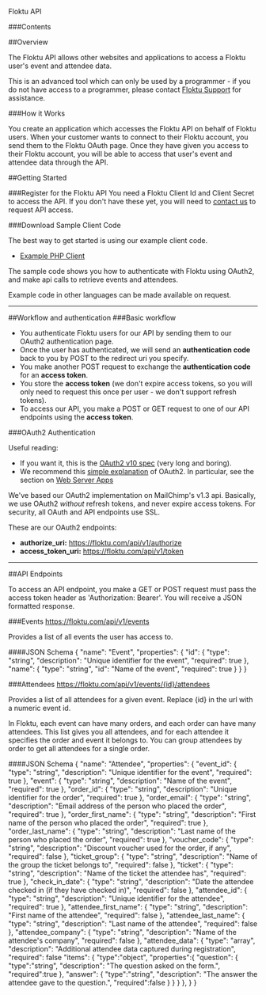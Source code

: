 Floktu API

###Contents

##Overview

The Floktu API allows other websites and applications to access a Floktu user's event and attendee data.

This is an advanced tool which can only be used by a programmer - if you do not have access to a programmer, please contact [Floktu Support](http://support.floktu.com) for assistance.

###How it Works

You create an application which accesses the Floktu API on behalf of Floktu users. When your customer wants to connect to their Floktu account, you send them to the Floktu OAuth page. Once they have given you access to their Floktu account, you will be able to access that user's event and attendee data through the API.

##Getting Started

###Register for the Floktu API
You need a Floktu Client Id and Client Secret to access the API. If you don't have these yet, you will need to [contact us](http://support.floktu.com/) to request API access.

###Download Sample Client Code

The best way to get started is using our example client code.

* [Example PHP Client](https://github.com/Floktu/API)

The sample code shows you how to authenticate with Floktu using OAuth2, and make api calls to retrieve events and attendees.

Example code in other languages can be made available on request.  

- - -
##Workflow and authentication
###Basic workflow

* You authenticate Floktu users for our API by sending them to our OAuth2 authentication page.
* Once the user has authenticated, we will send an **authentication code** back to you by POST to the redirect uri you specify.
* You make another POST request to exchange the **authentication code** for an **access token**.
* You store the **access token** (we don't expire access tokens, so you will only need to request this once per user - we don't support refresh tokens).
* To access our API, you make a POST or GET request to one of our API endpoints using the **access token**.


###OAuth2 Authentication

Useful reading:

* If you want it, this is the [OAuth2 v10 spec](http://tools.ietf.org/html/draft-ietf-oauth-v2-31) (very long and boring).
* We recommend this [simple explanation](http://aaronparecki.com/articles/2012/07/29/1/oauth2-simplified) of OAuth2. In particular, see the section on [Web Server Apps](http://aaronparecki.com/articles/2012/07/29/1/oauth2-simplified#web-server-apps)

We've based our OAuth2 implementation on MailChimp's v1.3 api. Basically, we use OAuth2 *without* refresh tokens, and never expire access tokens. For security, all OAuth and API endpoints use SSL.

These are our OAuth2 endpoints:

* **authorize_uri:** https://floktu.com/api/v1/authorize
* **access_token_uri:** https://floktu.com/api/v1/token

- - -
##API Endpoints

To access an API endpoint, you make a GET or POST request must pass the access token header as 'Authorization: Bearer'. You will receive a JSON formatted response.

###Events
https://floktu.com/api/v1/events

Provides a list of all events the user has access to.

####JSON Schema	
	{
		"name": "Event",
		"properties": {
			"id": {
				"type": "string",
				"description": "Unique identifier for the event",
				"required": true
			},
			"name": {
				"type": "string",
				"id": "Name of the event",
				"required": true
			}
		}
	}


<a name="endpoints_attendees"></a>
###Attendees
https://floktu.com/api/v1/events/{id}/attendees

Provides a list of all attendees for a given event. Replace {id} in the url with a numeric event id.

In Floktu, each event can have many orders, and each order can have many attendees. This list gives you all attendees,
and for each attendee it specifies the order and event it belongs to. You can group attendees by order to get all attendees for a single order.

####JSON Schema
	{
		"name": "Attendee",
		"properties": {
			"event_id": {
				"type": "string",
				"description": "Unique identifier for the event",
				"required": true
			},
			"event": {
				"type": "string",
				"description": "Name of the event",
				"required": true
			},
			"order_id": {
				"type": "string",
				"description": "Unique identifier for the order",
				"required": true
			},
			"order_email": {
				"type": "string",
				"description": "Email address of the person who placed the order",
				"required": true
			},
			"order_first_name": {
				"type": "string",
				"description": "First name of the person who placed the order",
				"required": true
			},
			"order_last_name": {
				"type": "string",
				"description": "Last name of the person who placed the order",
				"required": true
			},
			"voucher_code": {
				"type": "string",
				"description": "Discount voucher used for the order, if any",
				"required": false
			},
			"ticket_group": {
				"type": "string",
				"description": "Name of the group the ticket belongs to",
				"required": false
			},
			"ticket": {
				"type": "string",
				"description": "Name of the ticket the attendee has",
				"required": true
			},
			"check_in_date": {
				"type": "string",
				"description": "Date the attendee checked in (if they have checked in)",
				"required": false
			},
			"attendee_id": {
				"type": "string",
				"description": "Unique identifier for the attendee",
				"required": true
			},
			"attendee_first_name": {
				"type": "string",
				"description": "First name of the attendee",
				"required": false
			},
			"attendee_last_name": {
				"type": "string",
				"description": "Last name of the attendee",
				"required": false
			},
			"attendee_company": {
				"type": "string",
				"description": "Name of the attendee's company",
				"required": false
			},
			"attendee_data": {
				"type": "array",
				"description": "Additional attendee data captured during registration",
				"required": false
				"items": {
					"type":"object",
					"properties":{
						"question": {
							"type":"string",
							"description": "The question asked on the form.",
							"required":true
						},
						"answer": {
							"type":"string",
							"description": "The answer the attendee gave to the question.",
							"required":false
						}
					}
				}
			},
		}
	}